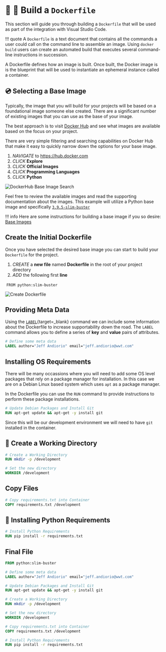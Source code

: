 # :whale: :memo: Build a `Dockerfile`

This section will guide you through building a `Dockerfile` that will be used as part of the integration with Visual Studio Code.

!!! quote
    A `Dockerfile` is a text document that contains all the commands a user could call on the command line to assemble an image. Using `docker build` users can create an automated build that executes several command-line instructions in succession.

A Dockerfile defines how an image is built.  Once built, the Docker image is is the blueprint that will be used to instantiate an ephemeral instance called a container.

## :cd: Selecting a Base Image

Typically, the image that you will build for your projects will be based on a foundational image someone else created.  There are a significant number of existing images that you can use as the base of your image.

The best approach is to visit [Docker Hub](https://hub.docker.com) and see what images are available based on the focus on your project.

There are very simple filtering and searching capabilities on Docker Hub that make it easy to quickly narrow down the options for your base image.

1. *NAVIGATE* to https://hub.docker.com
2. *CLICK* **Explore**
3. *CLICK* **Official Images**
4. *CLICK* **Programming Languages**
5. *CLICK* **Python**

![DockerHub Base Image Search](../images/dockerhub-base-image-search.gif)

Feel free to review the available images and read the supporting documentation about the images.  This example will utilize a Python base image and specifically [`3.9.5-slim-buster`](https://github.com/docker-library/python/blob/4c919b943df198286386e00dff51c9cf4074c18d/3.9/buster/slim/Dockerfile)

!!! info
    Here are some instructions for building a base image if you so desire: [Base Images](https://docs.docker.com/develop/develop-images/baseimages/)

## Create the Initial Dockerfile

Once you have selected the desired base image you can start to build your `Dockerfile` for the project.

1. *CREATE* a **new file** named **Dockerfile** in the root of your project directory
2. *ADD* the following first **line**

​    `FROM python:slim-buster`

![Create Dockerfile](../images/dockerfile-from.gif)

## Providing Meta Data

Using the [`LABEL`](https://docs.docker.com/engine/reference/builder/#label){target=_blank} command we can include some information about the Dockerfile to increase supportability down the road.  The `LABEL` command allows you to define a series of **key** and **value** pairs of attributes.

```dockerfile
# Define some meta data
LABEL author="Jeff Andiorio" email="jeff.andiorio@wwt.com"
```

## Installing OS Requirements

There will be many occassions where you will need to add some OS level packages that rely on a package manager for installation.  In this case we are on a Debian Linux based system which uses `apt` as a package manager.  

In the Dockerfile you can use the `RUN` command to provide instructions to perform these package installations. 

```dockerfile
# Update Debian Packages and Install Git
RUN apt-get update && apt-get -y install git
```

Since this will be our development environment we will need to have `git` installed in the container. 

## :open_file_folder: Create a Working Directory

```dockerfile
# Create a Working Directory
RUN mkdir -p /development

# Set the new directory
WORKDIR /development
```

## Copy Files

```dockerfile
# Copy requirements.txt into Container
COPY requirements.txt /development
```



## :snake: Installing Python Requirements

```dockerfile
# Install Python Requirements
RUN pip install -r requirements.txt
```

## Final File


```dockerfile
FROM python:slim-buster

# Define some meta data
LABEL author="Jeff Andiorio" email="jeff.andiorio@wwt.com"

# Update Debian Packages and Install Git
RUN apt-get update && apt-get -y install git

# Create a Working Directory
RUN mkdir -p /development

# Set the new directory
WORKDIR /development

# Copy requirements.txt into Container
COPY requirements.txt /development

# Install Python Requirements
RUN pip install -r requirements.txt

```


